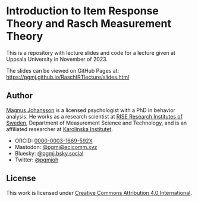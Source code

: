 # Introduction to Item Response Theory and Rasch Measurement Theory

This is a repository with lecture slides and code for a lecture given at Uppsala University in November of 2023.

The slides can be viewed on GitHub Pages at: <https://pgmj.github.io/RaschIRTlecture/slides.html>

## Author

[Magnus Johansson](https://www.ri.se/en/person/magnus-p-johansson) is a licensed psychologist with a PhD in behavior analysis. He works as a research scientist at [RISE Research Institutes of Sweden](https://ri.se/en), Department of Measurement Science and Technology, and is an affiliated researcher at [Karolinska Institutet](https://medarbetare.ki.se/orgid/52082137).

- ORCID: [0000-0003-1669-592X](https://orcid.org/0000-0003-1669-592X)
- Mastodon: [@pgmj@scicomm.xyz](https://scicomm.xyz/@pgmj)
- Bluesky: [@pgmj.bsky.social](https://bsky.app/profile/pgmj.bsky.social)
- Twitter: [@pgmjoh](https://twitter.com/pgmjoh)

## License

This work is licensed under [Creative Commons Attribution 4.0 International](https://creativecommons.org/licenses/by/4.0/).
